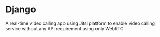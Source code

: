 # Django
A real-time video calling app using Jitsi platform to enable video calling service without any API requirement using only WebRTC
